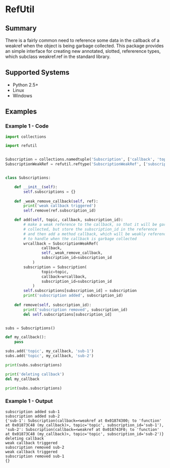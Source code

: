 # RefUtil

## Summary

There is a fairly common need to reference some data in the callback of a weakref when the object is being garbage collected. This package provides an simple interface for creating new annotated, slotted, refererence types, which subclass weakref.ref in the standard library.

## Supported Systems

- Python 2.5+
- Linux
- Windows

## Examples

### Example 1 - Code

```python
import collections

import refutil


Subscription = collections.namedtuple('Subscription', ['callback', 'topic', 'subscription_id'])
SubscriptionWeakRef = refutil.reftype('SubscriptionWeakRef', ['subscription_id'])


class Subscriptions:

	def __init__(self):
		self.subscriptions = {}
	
	def _weak_remove_callback(self, ref):
		print('weak callback triggered')
		self.remove(ref.subscription_id)

	def add(self, topic, callback, subscription_id):
		# make a weak reference to the callback, so that it will be garbage
		# collected, but store the subscription_id in the reference
		# and then add a method callback, which will be weakly referenced as well,
		# to handle when the callback is garbage collected
		wrcallback = SubscriptionWeakRef(
				callback, 
				self._weak_remove_callback,
				subscription_id=subscription_id
			)
		subscription = Subscription(
				topic=topic, 
				callback=wrcallback, 
				subscription_id=subscription_id
			)
		self.subscriptions[subscription_id] = subscription
		print('subscription added', subscription_id)
	
	def remove(self, subscription_id):
		print('subscription removed', subscription_id)
		del self.subscriptions[subscription_id]


subs = Subscriptions()

def my_callback():
	pass

subs.add('topic', my_callback, 'sub-1')
subs.add('topic', my_callback, 'sub-2')

print(subs.subscriptions)

print('deleting callback')
del my_callback

print(subs.subscriptions)
```

### Example 1 - Output

```text
subscription added sub-1
subscription added sub-2
{'sub-1': Subscription(callback=<weakref at 0x01874300; to 'function' at 0x01873C48 (my_callback)>, topic='topic', subscription_id='sub-1'), 'sub-2': Subscription(callback=<weakref at 0x018743F0; to 'function' at 0x01873C48 (my_callback)>, topic='topic', subscription_id='sub-2')}        
deleting callback
weak callback triggered
subscription removed sub-2
weak callback triggered
subscription removed sub-1
{}
```
